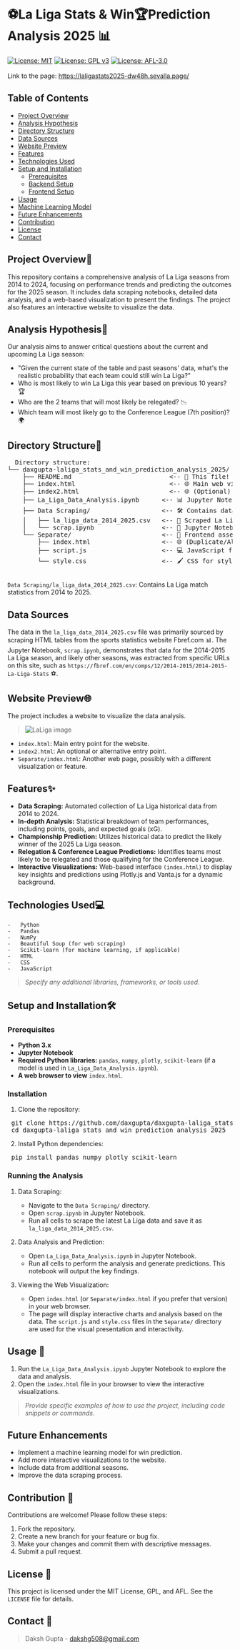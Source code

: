 # ⚽La Liga Stats & Win🏆Prediction Analysis 2025 📊

[![License: MIT](https://img.shields.io/badge/License-MIT-yellow.svg)](https://opensource.org/licenses/MIT)
[![License: GPL v3](https://img.shields.io/badge/License-GPLv3-blue.svg)](https://www.gnu.org/licenses/gpl-3.0)
[![License: AFL-3.0](https://img.shields.io/badge/License-AFL--3.0-blue.svg)](https://opensource.org/licenses/AFL-3.0)
<br>
<br>
Link to the page: https://laligastats2025-dw48h.sevalla.page/

## Table of Contents
- [Project Overview](#project-overview)
- [Analysis Hypothesis](#analysis-hypothesis)
- [Directory Structure](#directory-structure)
- [Data Sources](#data-sources)
- [Website Preview](#website-preview)
- [Features](#features)
- [Technologies Used](#technologies-used)
- [Setup and Installation](#setup-and-installation)
  - [Prerequisites](#prerequisites)
  - [Backend Setup](#backend-setup)
  - [Frontend Setup](#frontend-setup)
- [Usage](#usage)
- [Machine Learning Model](#machine-learning-model)
- [Future Enhancements](#future-enhancements)
- [Contribution](#contribution)
- [License](#license)
- [Contact](#contact)


## Project Overview📝
This repository contains a comprehensive analysis of La Liga seasons from 2014 to 2024, focusing on performance trends and predicting the outcomes for the 2025 season. It includes data scraping notebooks, detailed data analysis, and a web-based visualization to present the findings. The project also features an interactive website to visualize the data.

## Analysis Hypothesis🚀
Our analysis aims to answer critical questions about the current and upcoming La Liga season:

* "Given the current state of the table and past seasons' data, what's the realistic probability that each team could still win La Liga?"
* Who is most likely to win La Liga this year based on previous 10 years? 🏆
* Who are the 2 teams that will most likely be relegated? 📉
* Which team will most likely go to the Conference League (7th position)? 🌍

## Directory Structure📂
<pre>
  Directory structure:
└── daxgupta-laliga_stats_and_win_prediction_analysis_2025/
    ├── README.md                          <-- 📄 This file!
    ├── index.html                         <-- 🌐 Main web visualization page
    ├── index2.html                        <-- 🌐 (Optional) Another HTML page, perhaps for different visualizations/analysis
    ├── La_Liga_Data_Analysis.ipynb      <-- 📊 Jupyter Notebook for data analysis and predictions
    ├── Data Scraping/                   <-- 🛠️ Contains data scraping tools
    │   ├── la_liga_data_2014_2025.csv   <-- 💾 Scraped La Liga data
    │   └── scrap.ipynb                  <-- 🐍 Jupyter Notebook for data scraping
    └── Separate/                        <-- 🎨 Frontend assets for the main visualization
        ├── index.html                   <-- 🌐 (Duplicate/Alternative) HTML for the web app
        ├── script.js                    <-- 💻 JavaScript for interactive charts and background
        └── style.css                    <-- 🖌️ CSS for styling the web application

</pre>
`Data Scraping/la_liga_data_2014_2025.csv`: Contains La Liga match statistics from 2014 to 2025.

## Data Sources
The data in the `la_liga_data_2014_2025.csv` file was primarily sourced by scraping HTML tables from the sports statistics website Fbref.com 📊. The Jupyter Notebook, `scrap.ipynb`, demonstrates that data for the 2014-2015 La Liga season, and likely other seasons, was extracted from specific URLs on this site, such as `https://fbref.com/en/comps/12/2014-2015/2014-2015-La-Liga-Stats` ⚽.

## Website Preview🌐
The project includes a website to visualize the data analysis.
>![LaLiga image](https://github.com/user-attachments/assets/036ba099-3ab0-4c8b-8d60-f73eb85b7717)

-   `index.html`: Main entry point for the website.
-   `index2.html`: An optional or alternative entry point.
-   `Separate/index.html`: Another web page, possibly with a different visualization or feature.

## Features✨
* **Data Scraping:** Automated collection of La Liga historical data from 2014 to 2024.
* **In-depth Analysis:** Statistical breakdown of team performances, including points, goals, and expected goals (xG).
* **Championship Prediction:** Utilizes historical data to predict the likely winner of the 2025 La Liga season.
* **Relegation & Conference League Predictions:** Identifies teams most likely to be relegated and those qualifying for the Conference League.
* **Interactive Visualizations:** Web-based interface `(index.html)` to display key insights and predictions using Plotly.js and Vanta.js for a dynamic background.

## Technologies Used💻
    -   Python
    -   Pandas
    -   NumPy
    -   Beautiful Soup (for web scraping)
    -   Scikit-learn (for machine learning, if applicable)
    -   HTML
    -   CSS
    -   JavaScript

> *Specify any additional libraries, frameworks, or tools used.*

## Setup and Installation🛠

### Prerequisites
* **Python 3.x**
* **Jupyter Notebook**
* **Required Python libraries:** `pandas`, `numpy`, `plotly`, `scikit-learn` (if a model is used in `La_Liga_Data_Analysis.ipynb`).
* **A web browser to view** `index.html`.

### Installation
1. Clone the repository:
<pre> git clone https://github.com/daxgupta/daxgupta-laliga_stats_and_win_prediction_analysis_2025.git
 cd daxgupta-laliga_stats_and_win_prediction_analysis_2025</pre>

2. Install Python dependencies:
<pre> pip install pandas numpy plotly scikit-learn</pre>

### Running the Analysis
1. Data Scraping:
    * Navigate to the `Data Scraping/` directory.
    * Open `scrap.ipynb` in Jupyter Notebook.
    * Run all cells to scrape the latest La Liga data and save it as `la_liga_data_2014_2025.csv`.

2. Data Analysis and Prediction:
    * Open `La_Liga_Data_Analysis.ipynb` in Jupyter Notebook.
    * Run all cells to perform the analysis and generate predictions. This notebook will output the key findings.

3. Viewing the Web Visualization:
    * Open `index.html` (or `Separate/index.html` if you prefer that version) in your web browser.
    * The page will display interactive charts and analysis based on the data. The `script.js` and `style.css` files in the `Separate/` directory are used for the visual presentation and interactivity.

## Usage 🚀
1.  Run the `La_Liga_Data_Analysis.ipynb` Jupyter Notebook to explore the data and analysis.
2.  Open the `index.html` file in your browser to view the interactive visualizations.

> *Provide specific examples of how to use the project, including code snippets or commands.*

## Future Enhancements 
-   Implement a machine learning model for win prediction.
-   Add more interactive visualizations to the website.
-   Include data from additional seasons.
-   Improve the data scraping process.

## Contribution 🤝
Contributions are welcome! Please follow these steps:
1.  Fork the repository.
2.  Create a new branch for your feature or bug fix.
3.  Make your changes and commit them with descriptive messages.
4.  Submit a pull request.

## License 📜
This project is licensed under the MIT License, GPL, and AFL. See the `LICENSE` file for details.

## Contact 📧
> Daksh Gupta - [dakshg508@gmail.com](mailto:dakshg508@gmail.com)
